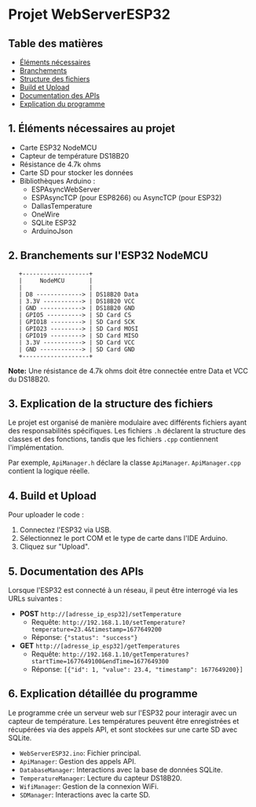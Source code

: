 
# Projet WebServerESP32

## Table des matières

- [Éléments nécessaires](#1-éléments-nécessaires-au-projet)
- [Branchements](#2-branchements-sur-lesp32-nodemcu)
- [Structure des fichiers](#3-explication-de-la-structure-des-fichiers)
- [Build et Upload](#4-build-et-upload)
- [Documentation des APIs](#5-documentation-des-apis)
- [Explication du programme](#6-explication-détaillée-du-programme)

## 1. Éléments nécessaires au projet

- Carte ESP32 NodeMCU
- Capteur de température DS18B20
- Résistance de 4.7k ohms
- Carte SD pour stocker les données
- Bibliothèques Arduino :
  - ESPAsyncWebServer
  - ESPAsyncTCP (pour ESP8266) ou AsyncTCP (pour ESP32)
  - DallasTemperature
  - OneWire
  - SQLite ESP32
  - ArduinoJson

## 2. Branchements sur l'ESP32 NodeMCU

```
   +-------------------+
   |     NodeMCU       |
   |                   |
   | D8 -------------> | DS18B20 Data
   | 3.3V -----------> | DS18B20 VCC
   | GND ------------> | DS18B20 GND
   | GPIO5 ----------> | SD Card CS
   | GPIO18 ---------> | SD Card SCK
   | GPIO23 ---------> | SD Card MOSI
   | GPIO19 ---------> | SD Card MISO
   | 3.3V -----------> | SD Card VCC
   | GND ------------> | SD Card GND
   +-------------------+
```

**Note:** Une résistance de 4.7k ohms doit être connectée entre Data et VCC du DS18B20.

## 3. Explication de la structure des fichiers

Le projet est organisé de manière modulaire avec différents fichiers ayant des responsabilités spécifiques. Les fichiers `.h` déclarent la structure des classes et des fonctions, tandis que les fichiers `.cpp` contiennent l'implémentation.

Par exemple, `ApiManager.h` déclare la classe `ApiManager`. `ApiManager.cpp` contient la logique réelle.

## 4. Build et Upload

Pour uploader le code :
1. Connectez l'ESP32 via USB.
2. Sélectionnez le port COM et le type de carte dans l'IDE Arduino.
3. Cliquez sur "Upload".

## 5. Documentation des APIs

Lorsque l'ESP32 est connecté à un réseau, il peut être interrogé via les URLs suivantes :
- **POST** `http://[adresse_ip_esp32]/setTemperature`
  - Requête: `http://192.168.1.10/setTemperature?temperature=23.4&timestamp=1677649200`
  - Réponse: `{"status": "success"}`
- **GET** `http://[adresse_ip_esp32]/getTemperatures`
  - Requête: `http://192.168.1.10/getTemperatures?startTime=1677649100&endTime=1677649300`
  - Réponse: `[{"id": 1, "value": 23.4, "timestamp": 1677649200}]`

## 6. Explication détaillée du programme

Le programme crée un serveur web sur l'ESP32 pour interagir avec un capteur de température. Les températures peuvent être enregistrées et récupérées via des appels API, et sont stockées sur une carte SD avec SQLite.

- `WebServerESP32.ino`: Fichier principal.
- `ApiManager`: Gestion des appels API.
- `DatabaseManager`: Interactions avec la base de données SQLite.
- `TemperatureManager`: Lecture du capteur DS18B20.
- `WifiManager`: Gestion de la connexion WiFi.
- `SDManager`: Interactions avec la carte SD.
